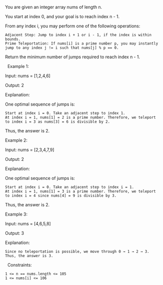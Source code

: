 You are given an integer array nums of length n.

You start at index 0, and your goal is to reach index n - 1.

From any index i, you may perform one of the following operations:


	Adjacent Step: Jump to index i + 1 or i - 1, if the index is within bounds.
	Prime Teleportation: If nums[i] is a prime number p, you may instantly jump to any index j != i such that nums[j] % p == 0.


Return the minimum number of jumps required to reach index n - 1.

 
Example 1:


Input: nums = [1,2,4,6]

Output: 2

Explanation:

One optimal sequence of jumps is:


	Start at index i = 0. Take an adjacent step to index 1.
	At index i = 1, nums[1] = 2 is a prime number. Therefore, we teleport to index i = 3 as nums[3] = 6 is divisible by 2.


Thus, the answer is 2.


Example 2:


Input: nums = [2,3,4,7,9]

Output: 2

Explanation:

One optimal sequence of jumps is:


	Start at index i = 0. Take an adjacent step to index i = 1.
	At index i = 1, nums[1] = 3 is a prime number. Therefore, we teleport to index i = 4 since nums[4] = 9 is divisible by 3.


Thus, the answer is 2.


Example 3:


Input: nums = [4,6,5,8]

Output: 3

Explanation:


	Since no teleportation is possible, we move through 0 → 1 → 2 → 3. Thus, the answer is 3.



 
Constraints:


	1 <= n == nums.length <= 105
	1 <= nums[i] <= 106


